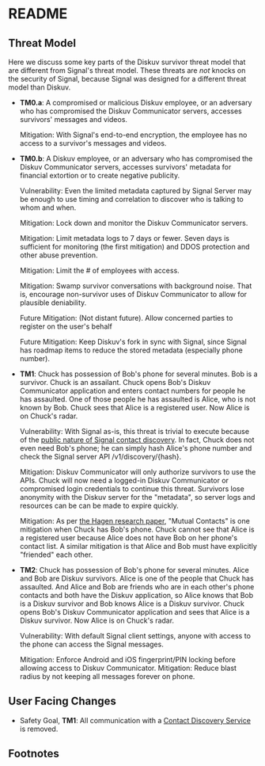 # README

## Threat Model

Here we discuss some key parts of the Diskuv survivor threat model that are different from Signal's threat model.
These threats are _not_ knocks on the security of Signal, because Signal was designed for a different
threat model than Diskuv.

- **TM0.a**: A compromised or malicious Diskuv employee, or an adversary who has compromised the
  Diskuv Communicator servers, accesses survivors' messages and videos.

  Mitigation: With Signal's end-to-end encryption, the employee has no access to a survivor's messages and videos.

- **TM0.b**: A Diskuv employee, or an adversary who has compromised the Diskuv Communicator servers,
  accesses survivors' metadata for financial extortion or to create negative publicity.

  Vulnerability: Even the limited metadata captured by Signal Server may be enough to use timing
  and correlation to discover who is talking to whom and when.

  Mitigation: Lock down and monitor the Diskuv Communicator servers.

  Mitigation: Limit metadata logs to 7 days or fewer. Seven days is sufficient for monitoring
  (the first mitigation) and DDOS protection and other abuse prevention.

  Mitigation: Limit the # of employees with access.

  Mitigation: Swamp survivor conversations with background noise. That is, encourage non-survivor
  uses of Diskuv Communicator to allow for plausible deniability.

  Future Mitigation: (Not distant future). Allow concerned parties to register on the user's behalf

  Future Mitigation: Keep Diskuv's fork in sync with Signal, since Signal has roadmap items to
  reduce the stored metadata (especially phone number).

- **TM1**: Chuck has possession of Bob's phone for several minutes. Bob is a survivor. Chuck is an assailant.
  Chuck opens Bob's Diskuv Communicator application and enters contact numbers for people he has assaulted.
  One of those people he has assaulted is Alice, who is not known by Bob.
  Chuck sees that Alice is a registered user. Now Alice is on Chuck's radar.

  Vulnerability: With Signal as-is, this threat is trivial to execute because of the [public nature of Signal contact discovery][1].
  In fact, Chuck does not even need Bob's phone; he can simply hash Alice's phone number and check the Signal server
  API /v1/discovery/{hash}.

  Mitigation: Diskuv Communicator will only authorize survivors to use the APIs. Chuck will now need a logged-in
  Diskuv Communicator or compromised login credentials to continue this threat. Survivors lose
  anonymity with the Diskuv server for the "metadata", so server logs and resources can be can be made to expire
  quickly.

  Mitigation: As per [the Hagen research paper][1], "Mutual Contacts" is one mitigation when Chuck has
  Bob's phone. Chuck cannot see that Alice is a registered user because Alice does not have Bob on her phone's contact list.
  A similar mitigation is that Alice and Bob must have explicitly "friended" each other.

- **TM2**: Chuck has possession of Bob's phone for several minutes.
  Alice and Bob are Diskuv survivors. Alice is one of the people that Chuck has assaulted. And Alice and Bob are friends who are in each other's phone contacts and both have the Diskuv application, so Alice knows that Bob is a Diskuv survivor and Bob knows Alice is a Diskuv survivor. Chuck opens Bob's Diskuv Communicator application and sees that Alice is a Diskuv survivor. Now Alice is on Chuck's radar.

  Vulnerability: With default Signal client settings, anyone with access to the phone can access the Signal messages.

  Mitigation: Enforce Android and iOS fingerprint/PIN locking before allowing access to Diskuv Communicator.
  Mitigation: Reduce blast radius by not keeping all messages forever on phone.
  
## User Facing Changes

- Safety Goal, **TM1**: All communication with a
[Contact Discovery Service](https://github.com/signalapp/ContactDiscoveryService#readme)
is removed.

## Footnotes

[1]: https://encrypto.de/papers/HWSDS21.pdf 'Christoph Hagen, Christian Weinert, Christoph Sendner, Alexandra Dmitrienko, Thomas Schneider. "All the Numbers are US: Large-scale Abuse of Contact Discovery in Mobile Messengers". University of Würzburg and Technical University of Darmstadt.'
